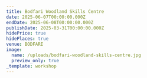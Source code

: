 ```yaml
---
title: Bodfari Woodland Skills Centre
date: 2025-06-07T00:00:00.000Z
endDate: 2025-06-08T00:00:00.000Z
publishDate: 2025-03-31T00:00:00.000Z
hidePrice: true
hidePlaces: true
venue: BODFARI
image:
  name: /uploads/bodfari-woodland-skills-centre.jpg
  preview_only: true
_template: workshop
---
```



